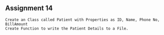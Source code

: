 ## Assignment 14
    Create an Class called Patient with Properties as ID, Name, Phone No, BillAmount
    Create Function to write the Patient Details to a File.


